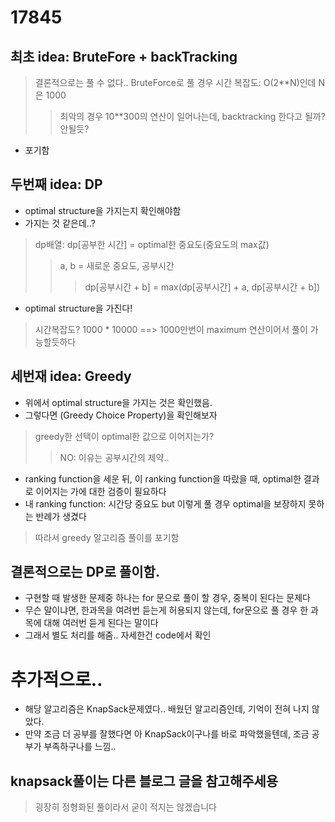 # 17845

## 최초 idea: BruteFore + backTracking

> 결론적으로는 풀 수 없다..
> BruteForce로 풀 경우 시간 복잡도: O(2**N)인데 N은 1000
>> 최악의 경우 10**300의 연산이 일어나는데, backtracking 한다고 될까? 안될듯?

- 포기함

## 두번째 idea: DP

- optimal structure을 가지는지 확인해야함
- 가지는 것 같은데..?

> dp배열: dp[공부한 시간] = optimal한 중요도(중요도의 max값)
>> a, b = 새로운 중요도, 공부시간
>>> dp[공부시간 + b] = max(dp[공부시간] + a, dp[공부시간 + b])

- optimal structure을 가진다!

> 시간복잡도? 1000 * 10000 ==> 1000만번이 maximum 연산이어서 풀이 가능할듯하다

## 세번재 idea: Greedy

- 위에서 optimal structure을 가지는 것은 확인했음.
- 그렇다면 (Greedy Choice Property)을 확인해보자

> greedy한 선택이 optimal한 값으로 이어지는가?
>> NO: 이유는 공부시간의 제약..

- ranking function을 세운 뒤, 이 ranking function을 따랐을 때,
  optimal한 결과로 이어지는 가에 대한 검증이 필요하다
- 내 ranking function: 시간당 중요도
  but 이렇게 풀 경우 optimal을 보장하지 못하는 반례가 생겼다

> 따라서 greedy 알고리즘 풀이를 포기함

## 결론적으로는 DP로 풀이함.

- 구현할 때 발생한 문제중 하나는 for 문으로 풀이 할 경우, 중복이 된다는 문제다
- 무슨 말이냐면, 한과목을 여려번 듣는게 허용되지 않는데, for문으로 풀 경우 한 과목에 대해 여러번 듣게 된다는 말이다
- 그래서 별도 처리를 해줌.. 자세한건 code에서 확인

# 추가적으로..

- 해당 알고리즘은 KnapSack문제였다.. 배웠던 알고리즘인데, 기억이 전혀 나지 않았다.
- 만약 조금 더 공부를 잘했다면 아 KnapSack이구나를 바로 파악했을텐데, 조금 공부가 부족하구나를 느낌..

## knapsack풀이는 다른 블로그 글을 참고해주세용 
> 굉장히 정형화된 풀이라서 굳이 적지는 않겠습니다